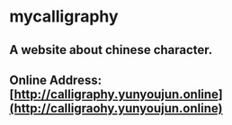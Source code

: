 # mycalligraphy
A website about chinese character.
---
## Online Address:  [http://calligraphy.yunyoujun.online](http://calligraohy.yunyoujun.online)
